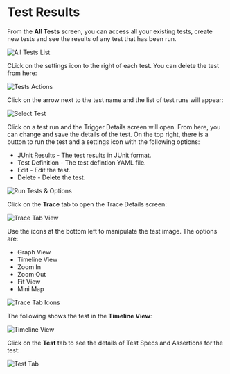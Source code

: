 # Test Results

From the **All Tests** screen, you can access all your existing tests, create new tests and see the results of any test that has been run.

![All Tests List](../img/all-tests-list-0.11.png)

CLick on the settings icon to the right of each test. You can delete the test from here:

![Tests Actions](../img/tests-actions-0.11.png)

Click on the arrow next to the test name and the list of test runs will appear:

![Select Test](../img/select-test-0.11.png)

Click on a test run and the Trigger Details screen will open. From here, you can change and save the details of the test. On the top right, there is a button to run the test and a settings icon with the following options:

- JUnit Results - The test results in JUnit format.
- Test Definition - The test defintion YAML file.
- Edit - Edit the test.
- Delete - Delete the test.

![Run Tests & Options](../img/run-test-and-option-0.11.png)

Click on the **Trace** tab to open the Trace Details screen:

![Trace Tab View](../img/trace-tab-0.11.png)

 Use the icons at the bottom left to manipulate the test image. The options are:

- Graph View
- Timeline View
- Zoom In
- Zoom Out
- Fit View
- Mini Map

![Trace Tab Icons](../img/trace-tab-icons-0.11.png)

The following shows the test in the **Timeline View**:

![Timeline View](../img/timeline-view-0.11.png)

Click on the **Test** tab to see the details of Test Specs and Assertions for the test:

![Test Tab](../img/test-tab-0.11.png)

<!-- The test results include:

- A diagram of the trace steps that can be viewed in diagram or timeline form by toggling the icons at the top left of the image below. This panel also contains a **search** field which can be useful when working with large diagrams and timelines.
![Trace Diagram](../img/trace-diagram-mvp.png)
![Trace Timeline](../img/trace-timeline-mvp.png)

- The span details of the trace:
![Span Details](../img/span-details-mvp.gif) -->
